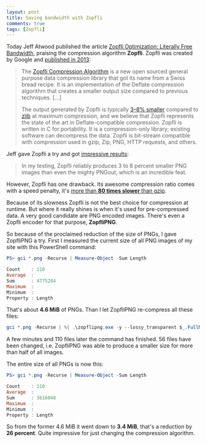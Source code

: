 ```yaml
---
layout: post
title: Saving bandwidth with Zopfli
comments: true
tags: [Zopfli]
---
```

Today Jeff Atwood published the article [Zopfli Optimization: Literally Free Bandwidth](http://blog.codinghorror.com/zopfli-optimization-literally-free-bandwidth/), praising the compression algorithm **Zopfli**. Zopfli was created by Google and [published in 2013](http://googledevelopers.blogspot.de/2013/02/compress-data-more-densely-with-zopfli.html):

> The [Zopfli Compression Algorithm](https://code.google.com/p/zopfli/) is a new open sourced general purpose data compression library that got its name from a Swiss bread recipe. It is an implementation of the Deflate compression algorithm that creates a smaller output size compared to previous techniques. [...]
>
> The output generated by Zopfli is typically [3–8% smaller](https://zopfli.googlecode.com/files/Data_compression_using_Zopfli.pdf) compared to [zlib](http://en.wikipedia.org/wiki/Zlib) at maximum compression, and we believe that Zopfli represents the state of the art in Deflate-compatible compression. Zopfli is written in C for portability. It is a compression-only library; existing software can decompress the data. Zopfli is bit-stream compatible with compression used in gzip, Zip, PNG, HTTP requests, and others.

Jeff gave Zopfli a try and got [impressive results](http://blog.codinghorror.com/zopfli-optimization-literally-free-bandwidth/):

> In my testing, Zopfli reliably produces 3 to 8 percent smaller PNG images than even the mighty PNGout, which is an incredible feat.

However, Zopfli has one drawback. Its awesome compression ratio comes with a speed penalty, it's [more than **80 times slower** than gzip](http://www.lifehacker.com.au/2013/03/a-look-at-zopfli-googles-open-source-compression-algorithm/).

Because of its slowness Zopfli is not the best choice for compression at runtime. But where it really shines is when it's used for pre-compressed data. A very good candidate are PNG encoded images. There's even a Zopfli encoder for that purpose, **ZopfliPNG**.   

So because of the proclaimed reduction of the size of PNGs, I gave ZopfliPNG a try. First I measured the current size of all PNG images of my site with this PowerShell command:

``` powershell
PS> gci *.png -Recurse | Measure-Object -Sum Length

Count    : 110
Average  :
Sum      : 4775284
Maximum  :
Minimum  :
Property : Length
``` 

That's about **4.6 MiB** of PNGs. Than I let ZopfliPNG re-compress all these files:

``` powershell
gci *.png -Recurse | %{ .\zopflipng.exe -y --lossy_transparent $_.FullName $_.FullName } 
```

A few minutes and 110 files later the command has finished. 56 files have been changed, i.e. ZopfliPNG was able to produce a smaller size for more than half of all images.

The entire size of all PNGs is now this:

``` powershell
PS> gci *.png -Recurse | Measure-Object -Sum Length

Count    : 110
Average  :
Sum      : 3616048
Maximum  :
Minimum  :
Property : Length
```

So from the former 4.6 MiB it went down to **3.4 MiB**, that's a reduction by **26 percent**. Quite impressive for just changing the compression algorithm.